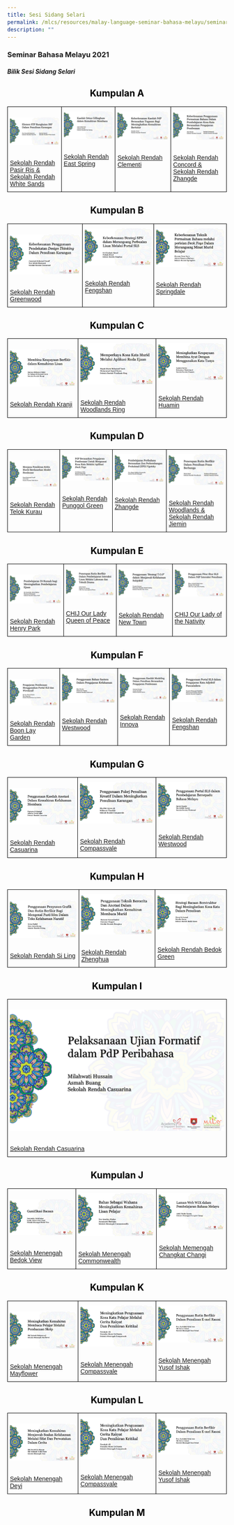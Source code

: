 ```yaml
---
title: Sesi Sidang Selari
permalink: /mlcs/resources/malay-language-seminar-bahasa-melayu/seminar-bahasa-melayu-2021/sesi-sidang-selari/
description: ""
---
```

### Seminar Bahasa Melayu 2021

##### **Bilik Sesi Sidang Selari**

<h2 style="color:black" align="center">Kumpulan A</h2>

<style type="text/css">
.tg  {border-collapse:collapse;border-spacing:0;}
.tg td{border-color:black;border-style:solid;border-width:1px;font-family:Arial, sans-serif;font-size:14px;
  overflow:hidden;padding:10px 5px;word-break:normal;}
.tg th{border-color:black;border-style:solid;border-width:1px;font-family:Arial, sans-serif;font-size:14px;
  font-weight:normal;overflow:hidden;padding:10px 5px;word-break:normal;}
.tg .tg-0lax{text-align:left;vertical-align:top}
</style>
<table class="tg">
<thead>
  <tr>
    <td class="tg-0lax"><p><a href="https://www.youtube.com/watch?v=a-8YRGsLOsg&ab_channel=PusatBahasaMelayuSingapura"><img src="/images/pasir-ris-whitesand-pri.png" alt="pasir-ris-whitesand-pri"></a></p>
<br><a href="https://www.youtube.com/watch?v=a-8YRGsLOsg&ab_channel=PusatBahasaMelayuSingapura">Sekolah Rendah Pasir Ris & Sekolah Rendah White Sands</a></td>
    <td class="tg-0lax"><a href="https://www.youtube.com/watch?v=8qlnFGS_M-Q&ab_channel=PusatBahasaMelayuSingapura"><img src="/images/east-spring-pri.png" alt="east-spring-pri"></a></p>
<br><a href="https://www.youtube.com/watch?v=8qlnFGS_M-Q&ab_channel=PusatBahasaMelayuSingapura">Sekolah Rendah East Spring</a></td>
    <td class="tg-0lax"><a href="https://www.youtube.com/watch?v=k_06DNpHrxU&ab_channel=PusatBahasaMelayuSingapura"><img src="/images/clementi-pri.png" alt="clementi-pri"></a></p>
<br><a href="https://www.youtube.com/watch?v=k_06DNpHrxU&ab_channel=PusatBahasaMelayuSingapura">Sekolah Rendah Clementi</a></td>
    <td class="tg-0lax"><a href="https://www.youtube.com/watch?v=hdBiKxa3tg0&ab_channel=PusatBahasaMelayuSingapura"><img src="/images/concord-zhangde-pri.png" alt="concord-zhangde-pri"></a></p>
<br><a href="https://www.youtube.com/watch?v=hdBiKxa3tg0&ab_channel=PusatBahasaMelayuSingapura">Sekolah Rendah Concord & Sekolah Rendah Zhangde</a></td>
  </tr>
</thead>
</table>

<h2 style="color:black" align="center">Kumpulan B</h2>

<style type="text/css">
.tg  {border-collapse:collapse;border-spacing:0;}
.tg td{border-color:black;border-style:solid;border-width:1px;font-family:Arial, sans-serif;font-size:14px;
  overflow:hidden;padding:10px 5px;word-break:normal;}
.tg th{border-color:black;border-style:solid;border-width:1px;font-family:Arial, sans-serif;font-size:14px;
  font-weight:normal;overflow:hidden;padding:10px 5px;word-break:normal;}
.tg .tg-0lax{text-align:left;vertical-align:top}
</style>
<table class="tg">
<thead>
  <tr>
    <td class="tg-0lax"><p><a href="https://www.youtube.com/watch?v=K-meMBQ-Pb8&ab_channel=PusatBahasaMelayuSingapura"><img src="/images/greenwood-pri.png" alt="greenwood-pri"></a></p>
<br><a href="https://www.youtube.com/watch?v=K-meMBQ-Pb8&ab_channel=PusatBahasaMelayuSingapura">Sekolah Rendah Greenwood</a></td>
    <td class="tg-0lax"><a href="https://www.youtube.com/watch?v=-M4RLdRhxhQ&ab_channel=PusatBahasaMelayuSingapura"><img src="/images/fengshan-pri---spn.png" alt="fengshan-pri"></a></p>
<br><a href="https://www.youtube.com/watch?v=-M4RLdRhxhQ&ab_channel=PusatBahasaMelayuSingapura">Sekolah Rendah Fengshan</a></td>
    <td class="tg-0lax"><a href="https://www.youtube.com/watch?v=9fJLZxKph_o&ab_channel=PusatBahasaMelayuSingapura"><img src="/images/springdale-pri.png" alt="springdale-pri"></a></p>
<br><a href="https://www.youtube.com/watch?v=9fJLZxKph_o&ab_channel=PusatBahasaMelayuSingapura">Sekolah Rendah Springdale</a></td>
  </tr>
</thead>
</table>

<h2 style="color:black" align="center">Kumpulan C</h2>

<style type="text/css">
.tg  {border-collapse:collapse;border-spacing:0;}
.tg td{border-color:black;border-style:solid;border-width:1px;font-family:Arial, sans-serif;font-size:14px;
  overflow:hidden;padding:10px 5px;word-break:normal;}
.tg th{border-color:black;border-style:solid;border-width:1px;font-family:Arial, sans-serif;font-size:14px;
  font-weight:normal;overflow:hidden;padding:10px 5px;word-break:normal;}
.tg .tg-0lax{text-align:left;vertical-align:top}
</style>
<table class="tg">
<thead>
  <tr>
    <td class="tg-0lax"><p><a href="https://www.youtube.com/watch?v=lwYJ47iBZNA&ab_channel=PusatBahasaMelayuSingapura"><img src="/images/kranji-pri.png" alt="kranji-pri"></a></p>
<br><a href="https://www.youtube.com/watch?v=lwYJ47iBZNA&ab_channel=PusatBahasaMelayuSingapura">Sekolah Rendah Kranji</a></td>
    <td class="tg-0lax"><a href="https://www.youtube.com/watch?v=wAD0cPoFRuY&ab_channel=PusatBahasaMelayuSingapura"><img src="/images/woodlands-ring-pri.png" alt="woodlands-ring-pri"></a></p>
<br><a href="https://www.youtube.com/watch?v=wAD0cPoFRuY&ab_channel=PusatBahasaMelayuSingapura">Sekolah Rendah Woodlands Ring</a></td>
    <td class="tg-0lax"><a href="https://www.youtube.com/watch?v=Rzcvv04Xs44&ab_channel=PusatBahasaMelayuSingapura"><img src="/images/huamin-pri.png" alt="huamin-pri"></a></p>
<br><a href="https://www.youtube.com/watch?v=Rzcvv04Xs44&ab_channel=PusatBahasaMelayuSingapura">Sekolah Rendah Huamin</a></td>
  </tr>
</thead>
</table>

<h2 style="color:black" align="center">Kumpulan D</h2>

<style type="text/css">
.tg  {border-collapse:collapse;border-spacing:0;}
.tg td{border-color:black;border-style:solid;border-width:1px;font-family:Arial, sans-serif;font-size:14px;
  overflow:hidden;padding:10px 5px;word-break:normal;}
.tg th{border-color:black;border-style:solid;border-width:1px;font-family:Arial, sans-serif;font-size:14px;
  font-weight:normal;overflow:hidden;padding:10px 5px;word-break:normal;}
.tg .tg-0lax{text-align:left;vertical-align:top}
</style>
<table class="tg">
<thead>
  <tr>
    <td class="tg-0lax"><p><a href="https://www.youtube.com/watch?v=MJapgOAYhb4&ab_channel=PusatBahasaMelayuSingapura"><img src="/images/telok-kurau-pri.png" alt="telok-kurau-pri"></a></p>
<br><a href="https://www.youtube.com/watch?v=MJapgOAYhb4&ab_channel=PusatBahasaMelayuSingapura">Sekolah Rendah Telok Kurau</a></td>
    <td class="tg-0lax"><a href="https://www.youtube.com/watch?v=j0QUjhUY45s&ab_channel=PusatBahasaMelayuSingapura"><img src="/images/punggol-green-pri.png" alt="punggol-green-pri"></a></p>
<br><a href="https://www.youtube.com/watch?v=j0QUjhUY45s&ab_channel=PusatBahasaMelayuSingapura">Sekolah Rendah Punggol Green</a></td>
    <td class="tg-0lax"><a href="https://www.youtube.com/watch?v=x8xXV6zgUVI&ab_channel=PusatBahasaMelayuSingapura"><img src="/images/zhangde-pri.png" alt="zhangde-pri"></a></p>
<br><a href="https://www.youtube.com/watch?v=x8xXV6zgUVI&ab_channel=PusatBahasaMelayuSingapura">Sekolah Rendah Zhangde</a></td>
    <td class="tg-0lax"><a href="https://www.youtube.com/watch?v=xQjIRHWc0L4&ab_channel=PusatBahasaMelayuSingapura"><img src="/images/woodlands-jiemin-pri.png" alt="woodlands-jiemin-pri"></a></p>
<br><a href="https://www.youtube.com/watch?v=xQjIRHWc0L4&ab_channel=PusatBahasaMelayuSingapura">Sekolah Rendah Woodlands & Sekolah Rendah Jiemin</a></td>
  </tr>
</thead>
</table>

<h2 style="color:black" align="center">Kumpulan E</h2>

<style type="text/css">
.tg  {border-collapse:collapse;border-spacing:0;}
.tg td{border-color:black;border-style:solid;border-width:1px;font-family:Arial, sans-serif;font-size:14px;
  overflow:hidden;padding:10px 5px;word-break:normal;}
.tg th{border-color:black;border-style:solid;border-width:1px;font-family:Arial, sans-serif;font-size:14px;
  font-weight:normal;overflow:hidden;padding:10px 5px;word-break:normal;}
.tg .tg-0lax{text-align:left;vertical-align:top}
</style>
<table class="tg">
<thead>
  <tr>
    <td class="tg-0lax"><p><a href="https://www.youtube.com/watch?v=9a_4UHpd5q4&amp;ab_channel=PusatBahasaMelayuSingapura"><img src="/images/henry-park-pri.png" alt="henry-park-pri"></a></p>
<br><a href="https://www.youtube.com/watch?v=9a_4UHpd5q4&amp;ab_channel=PusatBahasaMelayuSingapura">Sekolah Rendah Henry Park</a></td>
    <td class="tg-0lax"><a href="https://www.youtube.com/watch?v=bxRtpysp5_I&ab_channel=PusatBahasaMelayuSingapura"><img src="/images/chij-our-lady-queen-of-peace.png" alt="chij-our-lady-queen-of-peace"></a></p>
<br><a href="https://www.youtube.com/watch?v=bxRtpysp5_I&ab_channel=PusatBahasaMelayuSingapura">CHIJ Our Lady Queen of Peace</a></td>
    <td class="tg-0lax"><a href="https://www.youtube.com/watch?v=LTYR91w9L24&ab_channel=PusatBahasaMelayuSingapura"><img src="/images/newton-pri.png" alt="new-town-pri"></a></p>
<br><a href="https://www.youtube.com/watch?v=LTYR91w9L24&ab_channel=PusatBahasaMelayuSingapura">Sekolah Rendah New Town</a></td>
    <td class="tg-0lax"><a href="https://www.youtube.com/watch?v=3sGjrPbud60&ab_channel=PusatBahasaMelayuSingapura"><img src="/images/chij-our-lady-of-nativity.png" alt="chij-our-lady-of-nativity"></a></p>
<br><a href="https://www.youtube.com/watch?v=3sGjrPbud60&ab_channel=PusatBahasaMelayuSingapura">CHIJ Our Lady of the Nativity</a></td>
  </tr>
</thead>
</table>

<h2 style="color:black" align="center">Kumpulan F</h2>

<style type="text/css">
.tg  {border-collapse:collapse;border-spacing:0;}
.tg td{border-color:black;border-style:solid;border-width:1px;font-family:Arial, sans-serif;font-size:14px;
  overflow:hidden;padding:10px 5px;word-break:normal;}
.tg th{border-color:black;border-style:solid;border-width:1px;font-family:Arial, sans-serif;font-size:14px;
  font-weight:normal;overflow:hidden;padding:10px 5px;word-break:normal;}
.tg .tg-0lax{text-align:left;vertical-align:top}
</style>
<table class="tg">
<thead>
  <tr>
    <td class="tg-0lax"><p><a href="https://www.youtube.com/watch?v=015xbAZgNlU&ab_channel=PusatBahasaMelayuSingapura"><img src="/images/boon-lay-garden-pri.png" alt="boon-lay-garden-pri"></a></p>
<br><a href="https://www.youtube.com/watch?v=015xbAZgNlU&ab_channel=PusatBahasaMelayuSingapura">Sekolah Rendah Boon Lay Garden</a></td>
    <td class="tg-0lax"><a href="https://www.youtube.com/watch?v=scsnAD0p_1g&ab_channel=PusatBahasaMelayuSingapura"><img src="/images/westwood-pri---kefahaman.png" alt="westwood-pri"></a></p>
<br><a href="https://www.youtube.com/watch?v=scsnAD0p_1g&ab_channel=PusatBahasaMelayuSingapura">Sekolah Rendah Westwood</a></td>
    <td class="tg-0lax"><a href="https://www.youtube.com/watch?v=M0wn0Pid7h4&ab_channel=PusatBahasaMelayuSingapura"><img src="/images/innova-pri.png" alt="innova-pri"></a></p>
<br><a href="https://www.youtube.com/watch?v=M0wn0Pid7h4&ab_channel=PusatBahasaMelayuSingapura">Sekolah Rendah Innova</a></td>
    <td class="tg-0lax"><a href="https://www.youtube.com/watch?v=-Ms7gY1HPkQ&ab_channel=PusatBahasaMelayuSingapura"><img src="/images/fengshan-pri---sls.png" alt="fengshan-pri"></a></p>
<br><a href="https://www.youtube.com/watch?v=-Ms7gY1HPkQ&ab_channel=PusatBahasaMelayuSingapura">Sekolah Rendah Fengshan</a></td>
  </tr>
</thead>
</table>

<h2 style="color:black" align="center">Kumpulan G</h2>

<style type="text/css">
.tg  {border-collapse:collapse;border-spacing:0;}
.tg td{border-color:black;border-style:solid;border-width:1px;font-family:Arial, sans-serif;font-size:14px;
  overflow:hidden;padding:10px 5px;word-break:normal;}
.tg th{border-color:black;border-style:solid;border-width:1px;font-family:Arial, sans-serif;font-size:14px;
  font-weight:normal;overflow:hidden;padding:10px 5px;word-break:normal;}
.tg .tg-0lax{text-align:left;vertical-align:top}
</style>
<table class="tg">
<thead>
  <tr>
    <td class="tg-0lax"><p><a href="https://www.youtube.com/watch?v=rmHtXDJP9b4&ab_channel=PusatBahasaMelayuSingapura"><img src="/images/casuarina-pri---kefahaman.png" alt="casuarina-pri"></a></p>
<br><a href="https://www.youtube.com/watch?v=rmHtXDJP9b4&ab_channel=PusatBahasaMelayuSingapura">Sekolah Rendah Casuarina</a></td>
    <td class="tg-0lax"><a href="https://www.youtube.com/watch?v=9PfvSkommn0&ab_channel=PusatBahasaMelayuSingapura"><img src="/images/compassvale-pri.png" alt="compassvale-pri"></a></p>
<br><a href="https://www.youtube.com/watch?v=9PfvSkommn0&ab_channel=PusatBahasaMelayuSingapura">Sekolah Rendah Compassvale</a></td>
    <td class="tg-0lax"><a href="https://www.youtube.com/watch?v=YdLj5Xk6IjY&ab_channel=PusatBahasaMelayuSingapura"><img src="/images/westwood-pri---sls.png" alt="westwood-pri"></a></p>
<br><a href="https://www.youtube.com/watch?v=YdLj5Xk6IjY&ab_channel=PusatBahasaMelayuSingapura">Sekolah Rendah Westwood</a></td>
  </tr>
</thead>
</table>

<h2 style="color:black" align="center">Kumpulan H</h2>

<style type="text/css">
.tg  {border-collapse:collapse;border-spacing:0;}
.tg td{border-color:black;border-style:solid;border-width:1px;font-family:Arial, sans-serif;font-size:14px;
  overflow:hidden;padding:10px 5px;word-break:normal;}
.tg th{border-color:black;border-style:solid;border-width:1px;font-family:Arial, sans-serif;font-size:14px;
  font-weight:normal;overflow:hidden;padding:10px 5px;word-break:normal;}
.tg .tg-0lax{text-align:left;vertical-align:top}
</style>
<table class="tg">
<thead>
  <tr>
    <td class="tg-0lax"><p><a href="https://www.youtube.com/watch?v=As6E11UoBGw&ab_channel=PusatBahasaMelayuSingapura"><img src="/images/si-ling-pri.png" alt="si-ling-pri"></a></p>
<br><a href="https://www.youtube.com/watch?v=As6E11UoBGw&ab_channel=PusatBahasaMelayuSingapura">Sekolah Rendah Si Ling</a></td>
    <td class="tg-0lax"><a href="https://www.youtube.com/watch?v=guX8jrUyi90&ab_channel=PusatBahasaMelayuSingapura"><img src="/images/zhenghua-pri---bercerita-membaca.png" alt="zhenghua-pri"></a></p>
<br><a href="https://www.youtube.com/watch?v=guX8jrUyi90&ab_channel=PusatBahasaMelayuSingapura">Sekolah Rendah Zhenghua</a></td>
    <td class="tg-0lax"><a href="https://www.youtube.com/watch?v=h--rnVEowb8&ab_channel=PusatBahasaMelayuSingapura"><img src="/images/bedok-green-pri.png" alt="bedok-green-pri"></a></p>
<br><a href="https://www.youtube.com/watch?v=h--rnVEowb8&ab_channel=PusatBahasaMelayuSingapura">Sekolah Rendah Bedok Green</a></td>
  </tr>
</thead>
</table>

<h2 style="color:black" align="center">Kumpulan I</h2>

<style type="text/css">
.tg  {border-collapse:collapse;border-spacing:0;}
.tg td{border-color:black;border-style:solid;border-width:1px;font-family:Arial, sans-serif;font-size:14px;
  overflow:hidden;padding:10px 5px;word-break:normal;}
.tg th{border-color:black;border-style:solid;border-width:1px;font-family:Arial, sans-serif;font-size:14px;
  font-weight:normal;overflow:hidden;padding:10px 5px;word-break:normal;}
.tg .tg-0lax{text-align:left;vertical-align:top}
</style>
<table class="tg">
<thead>
  <tr>
    <td class="tg-0lax"><p><a href="https://www.youtube.com/watch?v=m7cQJ7kLpYI&ab_channel=PusatBahasaMelayuSingapura"><img src="/images/casuarina-pri---peribahasa.png" alt="casuarina-pri"></a></p>
<br><a href="https://www.youtube.com/watch?v=m7cQJ7kLpYI&ab_channel=PusatBahasaMelayuSingapura">Sekolah Rendah Casuarina</a></td>
  </tr>
</thead>
</table>

<h2 style="color:black" align="center">Kumpulan J</h2>

<style type="text/css">
.tg  {border-collapse:collapse;border-spacing:0;}
.tg td{border-color:black;border-style:solid;border-width:1px;font-family:Arial, sans-serif;font-size:14px;
  overflow:hidden;padding:10px 5px;word-break:normal;}
.tg th{border-color:black;border-style:solid;border-width:1px;font-family:Arial, sans-serif;font-size:14px;
  font-weight:normal;overflow:hidden;padding:10px 5px;word-break:normal;}
.tg .tg-0lax{text-align:left;vertical-align:top}
</style>
<table class="tg">
<thead>
  <tr>
    <td class="tg-0lax"><p><a href="https://www.youtube.com/watch?v=85zSUf4NTrQ&ab_channel=PusatBahasaMelayuSingapura"><img src="/images/bedok-view-sec.png" alt="bedok-view-sec"></a></p>
<br><a href="https://www.youtube.com/watch?v=85zSUf4NTrQ&ab_channel=PusatBahasaMelayuSingapura">Sekolah Menengah Bedok View</a></td>
    <td class="tg-0lax"><a href="https://www.youtube.com/watch?v=ImicatDHY30&ab_channel=PusatBahasaMelayuSingapura"><img src="/images/commonwealth-sec.png" alt="commonwealth-sec"></a></p>
<br><a href="https://www.youtube.com/watch?v=ImicatDHY30&ab_channel=PusatBahasaMelayuSingapura">Sekolah Menengah Commonwealth</a></td>
    <td class="tg-0lax"><a href="https://www.youtube.com/watch?v=jJKWDdB85dA&ab_channel=PusatBahasaMelayuSingapura"><img src="/images/changkat-changi-sec---wix.png" alt="changkat-changi-sec"></a></p>
<br><a href="https://www.youtube.com/watch?v=jJKWDdB85dA&ab_channel=PusatBahasaMelayuSingapura">Sekolah Memengah Changkat Changi</a></td>
  </tr>
</thead>
</table>


<h2 style="color:black" align="center">Kumpulan K</h2>

<style type="text/css">
.tg  {border-collapse:collapse;border-spacing:0;}
.tg td{border-color:black;border-style:solid;border-width:1px;font-family:Arial, sans-serif;font-size:14px;
  overflow:hidden;padding:10px 5px;word-break:normal;}
.tg th{border-color:black;border-style:solid;border-width:1px;font-family:Arial, sans-serif;font-size:14px;
  font-weight:normal;overflow:hidden;padding:10px 5px;word-break:normal;}
.tg .tg-0lax{text-align:left;vertical-align:top}
</style>
<table class="tg">
<thead>
  <tr>
    <td class="tg-0lax"><p><a href="https://www.youtube.com/watch?v=euSacB-0nKs&ab_channel=PusatBahasaMelayuSingapura"><img src="/images/mayflower-sec.png" alt="mayflower-sec"></a></p>
<br><a href="https://www.youtube.com/watch?v=euSacB-0nKs&ab_channel=PusatBahasaMelayuSingapura">Sekolah Menengah Mayflower</a></td>
    <td class="tg-0lax"><a href="https://www.youtube.com/watch?v=nKN5YACbQmk&ab_channel=PusatBahasaMelayuSingapura"><img src="/images/compassvale-sec.png" alt="compassvale-sec"></a></p>
<br><a href="https://www.youtube.com/watch?v=nKN5YACbQmk&ab_channel=PusatBahasaMelayuSingapura">Sekolah Menengah Compassvale</a></td>
    <td class="tg-0lax"><a href="https://www.youtube.com/watch?v=gprq4d9Mpzk&ab_channel=PusatBahasaMelayuSingapura"><img src="/images/yusof-ishak-sec.png" alt="yusof-ishak-sec"></a></p>
<br><a href="https://www.youtube.com/watch?v=gprq4d9Mpzk&ab_channel=PusatBahasaMelayuSingapura">Sekolah Menengah Yusof Ishak</a></td>
  </tr>
</thead>
</table>

<h2 style="color:black" align="center">Kumpulan L</h2>

<style type="text/css">
.tg  {border-collapse:collapse;border-spacing:0;}
.tg td{border-color:black;border-style:solid;border-width:1px;font-family:Arial, sans-serif;font-size:14px;
  overflow:hidden;padding:10px 5px;word-break:normal;}
.tg th{border-color:black;border-style:solid;border-width:1px;font-family:Arial, sans-serif;font-size:14px;
  font-weight:normal;overflow:hidden;padding:10px 5px;word-break:normal;}
.tg .tg-0lax{text-align:left;vertical-align:top}
</style>
<table class="tg">
<thead>
  <tr>
    <td class="tg-0lax"><p><a href="https://www.youtube.com/watch?v=GVOmp4QGqAg&ab_channel=PusatBahasaMelayuSingapura"><img src="/images/deyi-sec.png" alt="deyi-sec"></a></p>
<br><a href="https://www.youtube.com/watch?v=GVOmp4QGqAg&ab_channel=PusatBahasaMelayuSingapura">Sekolah Menengah Deyi</a></td>
    <td class="tg-0lax"><a href="https://www.youtube.com/watch?v=nKN5YACbQmk&ab_channel=PusatBahasaMelayuSingapura"><img src="/images/compassvale-sec.png" alt="compassvale-sec"></a></p>
<br><a href="https://www.youtube.com/watch?v=nKN5YACbQmk&ab_channel=PusatBahasaMelayuSingapura">Sekolah Menengah Compassvale</a></td>
    <td class="tg-0lax"><a href="https://www.youtube.com/watch?v=gprq4d9Mpzk&ab_channel=PusatBahasaMelayuSingapura"><img src="/images/yusof-ishak-sec.png" alt="yusof-ishak-sec"></a></p>
<br><a href="https://www.youtube.com/watch?v=gprq4d9Mpzk&ab_channel=PusatBahasaMelayuSingapura">Sekolah Menengah Yusof Ishak</a></td>
  </tr>
</thead>
</table>

<h2 style="color:black" align="center">Kumpulan M</h2>